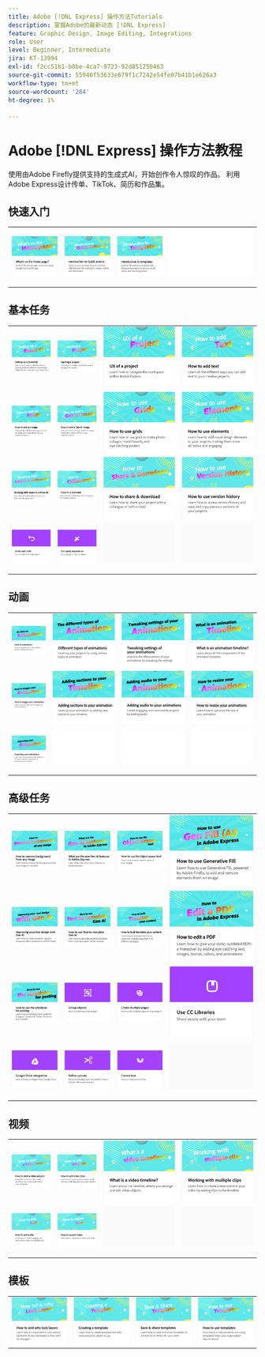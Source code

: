 ```yaml
---
title: Adobe [!DNL Express] 操作方法Tutorials
description: 掌握Adobe的最新动态 [!DNL Express]
feature: Graphic Design, Image Editing, Integrations
role: User
level: Beginner, Intermediate
jira: KT-13994
exl-id: f2cc51b1-b0be-4ca7-9723-92d851250463
source-git-commit: 55946f53633e679f1c7242e54fe07b41b1e626a3
workflow-type: tm+mt
source-wordcount: '284'
ht-degree: 1%

---
```


# Adobe [!DNL Express] 操作方法教程

使用由Adobe Firefly提供支持的生成式AI，开始创作令人惊叹的作品。 利用Adobe Express设计传单、TikTok、简历和作品集。

## 快速入门

<table style="table-layout:fixed">
<tr>
 <td>
      <a href="get-started.md">
         <img alt="主页上的内容" src="assets/home-page.png" />
      </a>
 </td>
 <td>
      <a href="quick-actions.md">
         <img alt="快速操作简介" src="assets/quick-actions.png" />
      </a>
 </td>
 <td>
      <a href="introduction-templates.md">
         <img alt="快速操作简介" src="assets/introduction-templates.png" />
      </a>
 </td>
 <td>
      <img alt="间隔物" src="../assets/Whitespacer.png" />
      <div>
      <br>
   </td>
</tr>
</table>

## 基本任务

<table style="table-layout:fixed">
<tr>
 <td>
      <a href="brand.md">
         <img alt="设置品牌套件" src="assets/brand.png" />
      </a>
  </td>
   <td>
      <a href="new-project.md">
         <img alt="启动项目" src="assets/starting-a-project.png" />
      </a>
  </td>
   <td>
      <a href="workspace.md">
         <img alt="项目的UX" src="assets/workspace.png" />
      </a>
  </td>
  <td>
      <a href="text-effects.md">
         <img alt="如何添加文本" src="assets/text-effects.png" />
      </a>
  </td>
</tr>
<tr>
   <td>
      <a href="image-effects.md">
         <img alt="如何添加图像" src="assets/image-effects.png" />
      </a>
  </td>
   <td>
      <a href="add-gen-ai-image.md">
         <img alt="如何添加Gen AI图像" src="assets/gen-ai-image.png" />
      </a>
  </td>
   <td>
      <a href="grids.md">
         <img alt="如何使用网格" src="assets/grids.png" />
      </a>
  </td>
   <td>
         <a href="add-design-assets.md">
            <img alt="如何使用元素" src="assets/design-assets.png" />
         </a>
   </td>
</tr>
<tr>
   <td>
         <a href="layers.md">
            <img alt="使用图层和画板" src="assets/layers.png" />
         </a>
   </td>
   <td>
   <a href="collaborate.md">
      <img alt="如何协作" src="assets/collaborate.png" />
   </a>
   </td>
   <td>
   <a href="share.md">
      <img alt="如何共享和下载" src="assets/share.png" />
   </a>
   </td>
   <td>
   <a href="version-history.md">
      <img alt="如何使用版本历史记录" src="assets/version-history.png" />
   </a>
   </td>
</tr>
<tr>
   <td>
      <a href="undo-redo.md">
         <img alt="还原和重做" src="assets/undo-redo.png" />
      </a>
   </td>
   <td>
      <a href="get-inspiration.md">
         <img alt="快速获取灵感" src="assets/inspiration.png" />
      </a>
  </td>
  <td>
      <img alt="间隔物" src="../assets/Gray_thumbnail.png" />
      <div>
      <br>
   </td>
   <td>
      <img alt="间隔物" src="../assets/Gray_thumbnail.png" />
      <div>
      <br>
   </td>
</tr>
</table>

## 动画

<table style="table-layout:fixed">
<tr>
   <td>
         <a href="intro-animation.md">
            <img alt="动画简介" src="assets/intro-animations.png" />
         </a>
   </td>
  <td>
         <a href="different-types-animation.md">
            <img alt="不同类型的动画" src="assets/different-animations.png" />
         </a>
   </td>
   <td>
         <a href="tweak-animation.md">
            <img alt="调整动画设置" src="assets/tweaking-settings.png" />
         </a>
   </td>
   <td>
         <a href="animation-timeline.md">
            <img alt="什么是动画时间线？" src="assets/what-is-animation-timeline.png" />
         </a>
   </td>
</tr>
<tr>
   <td>
         <a href="stagger-animations.md">
            <img alt="如何错开动画" src="assets/stagger-animations.png" />
         </a>
   </td>
   <td>
         <a href="add-sections-animation.md">
            <img alt="向动画添加部分" src="assets/add-sections.png" />
         </a>
   </td>
   <td>
         <a href="audio-animation.md">
            <img alt="向动画添加音频" src="assets/add-audio.png" />
         </a>
   </td>
   <td>
         <a href="resize-animations.md">
            <img alt="如何调整动画大小" src="assets/resize-animations.png" />
         </a>
   </td>
</tr>
<tr>
   <td>
         <a href="export-animations.md">
            <img alt="导出动画" src="assets/exporting-animations.png" />
         </a>
   </td>
   <td>
      <img alt="间隔物" src="../assets/Whitespacer.png" />
      <div>
      <br>
   </td>
    <td>
      <img alt="间隔物" src="../assets/Whitespacer.png" />
      <div>
      <br>
   </td>
    <td>
      <img alt="间隔物" src="../assets/Whitespacer.png" />
      <div>
      <br>
   </td>
</tr>
</table>

## 高级任务

<table style="table-layout:fixed">
<tr>
   <td>
         <a href="remove-background.md">
            <img alt="如何移除任何图像的背景" src="assets/background.png" />
         </a>
   </td>
   <td>
         <a href="intro-gen-ai.md">
            <img alt="Adobe Express中的新增第AI代功能" src="assets/intro-gen-ai.png" />
         </a>
   </td>
   <td>
         <a href="object-eraser.md">
            <img alt="如何使用对象橡皮擦工具" src="assets/object-eraser.png" />
         </a>
   </td>
   <td>
         <a href="generative-fill.md">
            <img alt="如何使用生成式填充" src="assets/gen-fill.png" />
         </a>
   </td>      
</tr>
<tr>
   <td>
      <a href="gen-text.md">
         <img alt="使用Gen AI改进文本设计" src="assets/text-design.png" />
      </a>
   </td>
   <td>
      <a href="text-to-template.md">
         <img alt="如何使用文本到模板生成人工智能" src="assets/text-to-template.png" />
      </a>
   </td>
   <td>
      <a href="bulk-translate.md">
         <img alt="如何批量翻译您的内容" src="assets/bulk-translate.png" />
      </a>
   </td>
   <td>
      <a href="edit-a-pdf.md">
         <img alt="如何编辑PDF" src="assets/edit-pdf.png" />
      </a>
   </td>
</tr>
<tr>
   <td>
      <a href="schedule.md">
         <img alt="如何使用调度程序进行过帐" src="assets/schedule.png" />
      </a>
   </td>
   <td>
         <a href="group-objects.md">
            <img alt="编组对象" src="assets/group-objects.png" />
         </a>
   </td>
   <td>
      <a href="multiple-pages.md">
         <img alt="创建多个页面" src="assets/multiple-pages.png" />
      </a>
  </td>
  <td>
      <a href="cc-libraries.md">
         <img alt="使用CC库" src="assets/cc-libraries.png" />
      </a>
  </td>
</tr>
<tr>
   <td>
      <a href="google-drive.md">
         <img alt="Google Drive集成" src="assets/google-drive.png" />
      </a>
  </td>
  <td>
         <a href="refine-cutout.md">
            <img alt="优化抠图" src="assets/cutouts.png" />
         </a>
   </td>
   <td>
         <a href="create-curved-text.md">
            <img alt="创建弯曲的文本" src="assets/curved-text.png" />
         </a>
   </td>
   <td>
    <img alt="间隔物" src="../assets/Gray_thumbnail.png" />
    <div>
    <br>
   </td>
</tr>
</table>

## 视频

<table style="table-layout:fixed">
<tr>
   <td>
         <a href="start-video.md">
            <img alt="如何启动视频项目" src="assets/start-video.png" />
         </a>
   </td>
  <td>
         <a href="add-video-clips.md">
            <img alt="如何添加视频剪辑" src="assets/add-video-clips.png" />
         </a>
   </td>
   <td>
         <a href="video-timeline.md">
            <img alt="什么是视频时间轴？" src="assets/video-timeline.png" />
         </a>
   </td>
   <td>
         <a href="multiple-clips.md">
            <img alt="使用多个剪辑" src="assets/multiple-clips.png" />
         </a>
   </td>
</tr>
<tr>
  <td>
         <a href="add-audio-video.md">
            <img alt="如何添加音频" src="assets/add-audio-video.png" />
         </a>
   </td>
    <td>
         <a href="export-video.md">
            <img alt="如何导出视频" src="assets/export-video.png" />
         </a>
   </td>
   <td>
    <img alt="间隔物" src="../assets/Gray_thumbnail.png" />
    <div>
    <br>
   </td>
   <td>
    <img alt="间隔物" src="../assets/Gray_thumbnail.png" />
    <div>
    <br>
   </td>
</tr>
</table>

## 模板

<table style="table-layout:fixed">
<tr>
   <td>
         <a href="lock-layers.md">
            <img alt="如何以及为何锁定图层" src="assets/lock-layers.png" />
         </a>
   </td>
   <td>
         <a href="create-templates.md">
            <img alt="创建模板" src="assets/create-template.png" />
         </a>
   </td>
   <td>
         <a href="share-templates.md">
            <img alt="保存和共享模板" src="assets/share-templates.png" />
         </a>
   </td>
   <td>
         <a href="use-templates.md">
            <img alt="如何使用模板" src="assets/use-templates.png" />
         </a>
   </td>
</tr>
</table>